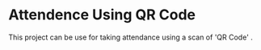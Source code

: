# Attendence Using QR Code
This project can be use for taking attendance using a scan of 'QR Code' . 
